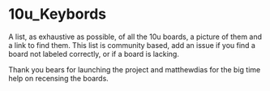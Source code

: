 # 10u_Keybords
A list, as exhaustive as possible, of all the 10u boards, a picture of them and a link to find them. This list is community based, add an issue if you find a board not labeled correctly, or if a board is lacking.

Thank you bears for launching the project and matthewdias for the big time help on recensing the boards.
